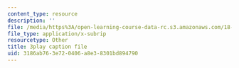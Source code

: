 ```yaml
---
content_type: resource
description: ''
file: /media/https%3A/open-learning-course-data-rc.s3.amazonaws.com/18-06sc-linear-algebra-fall-2011/3186ab763e720406a8e38301bd894790_23LLB9mNJvc.srt
file_type: application/x-subrip
resourcetype: Other
title: 3play caption file
uid: 3186ab76-3e72-0406-a8e3-8301bd894790
---
```

